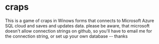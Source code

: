 # craps
This is a game of craps in Winows forms that connects to Microsoft Azure SQL cloud and saves and updates data.
please be aware, that microsoft doesn't allow connection strings on github, so you'll have to email me for the connection string, or set up your own database -- thanks
